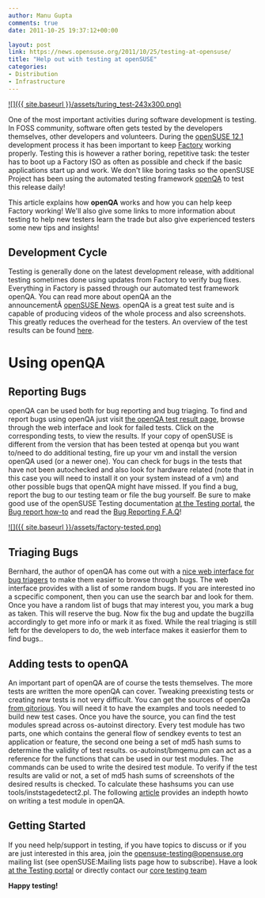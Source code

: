```yaml
---
author: Manu Gupta
comments: true
date: 2011-10-25 19:37:12+00:00

layout: post
link: https://news.opensuse.org/2011/10/25/testing-at-opensuse/
title: "Help out with testing at openSUSE"
categories:
- Distribution
- Infrastructure
---
```

[![]({{ site.baseurl }}/assets/turing_test-243x300.png)](https://news.opensuse.org/2011/10/25/testing-at-opensuse/turing_test/)

One of the most important activities during software development is testing. In FOSS community, software often gets tested by the developers themselves, other developers and volunteers. During the [openSUSE 12.1](http://en.opensuse.org/Portal:12.1) development process it has been important to keep [Factory](http://en.opensuse.org/Portal:Factory) working properly. Testing this is however a rather boring, repetitive task: the tester has to boot up a Factory ISO as often as possible and check if the basic applications start up and work. We don't like boring tasks so the openSUSE Project has been using the automated testing framework [openQA](http://openqa.opensuse.org) to test this release daily!

This article explains how **openQA** works and how you can help keep Factory working! We'll also give some links to more information about testing to help new testers learn the trade but also give experienced testers some new tips and insights!


## Development Cycle


Testing  is generally done on the latest development release, with additional testing sometimes done using updates from Factory to verify bug fixes. Everything in Factory is passed through our automated test framework openQA. You  can read more about openQA an the announcementÂ [openSUSE News](https://news.opensuse.org/2011/10/11/opensuse-announces-first-public-release-of-openqa/). openQA is a great test suite  and is capable of producing videos of the whole process and also  screenshots. This greatly reduces the overhead for the testers. An overview of the test results can be found [here](http://openqa.opensuse.org).


# Using openQA




## Reporting Bugs


openQA can be used both for bug reporting and bug triaging. To find and report bugs using openQA just visit [the openQA test result page](http://openqa.opensuse.org/results/), browse through the web interface and look for failed tests. Click on the corresponding tests, to view the results. If your copy of openSUSE is different from the version that has been tested at openqa but you want to/need to do additional testing, fire up your vm and install the version openQA used (or a newer one). You can check for bugs in the tests that have not been autochecked and also look for hardware related (note that in this case you will need to install it on your system instead of a vm) and other possible bugs that openQA might have missed. If you find a bug, report the bug to our testing team or file the bug yourself. Be sure to make good use of the openSUSE Testing documentation [at the Testing portal](http://en.opensuse.org/openSUSE:Testing), the [Bug report how-to](http://en.opensuse.org/openSUSE:Submitting_bug_reports) and read the [Bug Reporting F.A.Q](http://en.opensuse.org/openSUSE:Bug_reporting_FAQ)!

[![]({{ site.baseurl }}/assets/factory-tested.png)](https://news.opensuse.org/2011/10/11/opensuse-announces-first-public-release-of-openqa/factory-tested/)


## Triaging Bugs


Bernhard, the author of openQA has come out with a [nice web interface for bug triagers](http://openbugs.zq1.de/) to make them easier to browse through bugs. The web interface provides with a list of some random bugs. If you are interested ino a scpecific component, then you can use the search bar and look for them. Once you have a random list of bugs that may interest you, you mark a bug as taken. This will reserve the bug. Now fix the bug and update the bugzilla accordingly to get more info or mark it as fixed. While the real triaging is still left for the developers to do, the web interface makes it easierfor them to find bugs..


## Adding tests to openQA


An important part of openQA are of course the tests themselves. The more tests are written the more openQA can cover. Tweaking preexisting tests or creating new tests is not very difficult. You can get the sources of openQa [from gitorious]( http://gitorious.org/os-autoinst/).  You will need it to have the examples and tools needed to build new test cases. Once you have the source, you can find the test modules spread across os-autoinst directory. Every test module has two parts, one which contains the general flow of sendkey events to test an application or feature, the second one being a set of  md5 hash sums to determine the validity of test results. os-autoinst/bmqemu.pm can act as a reference for the functions that can be used in our test modules. The commands can be used to write the desired test module. To verify if the test results are valid or not, a set of md5 hash sums of screenshots of the desired results is checked. To calculate these hashsums you can use tools/inststagedetect2.pl. The following [article](http://www.os-autoinst.org/testmodules.html) provides an indepth howto on writing a test module in openQA.


## Getting Started


If you need help/support in testing, if you have topics to discuss or if you are just interested in this area, join the opensuse-testing@opensuse.org mailing list (see openSUSE:Mailing lists page how to subscribe). Have a look [at the Testing portal](http://en.opensuse.org/openSUSE:Testing) or directly contact our [ core testing team](http://en.opensuse.org/openSUSE:Testing_Core_team)

**Happy testing!**		
